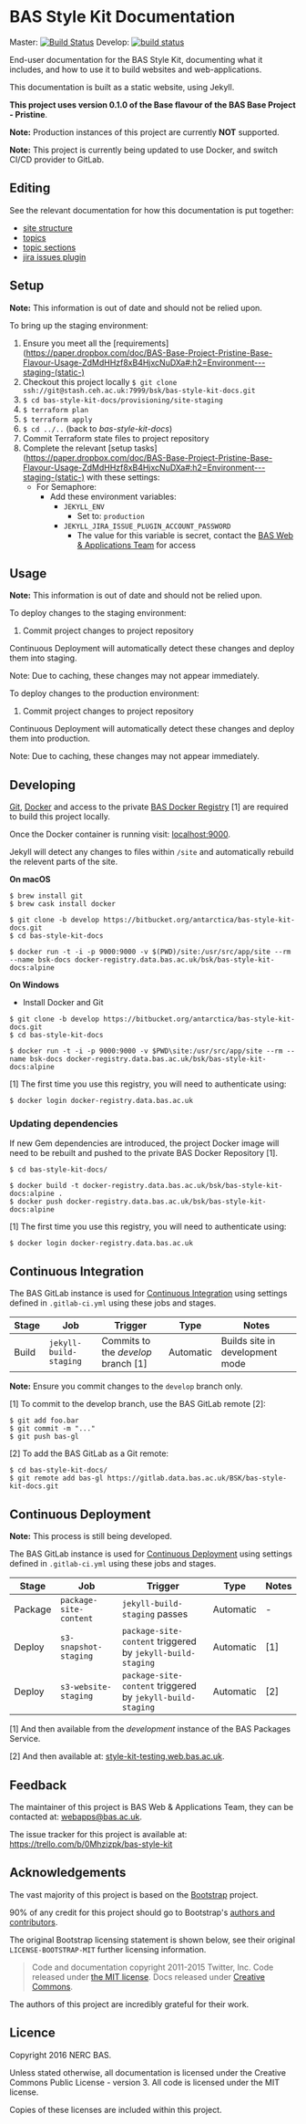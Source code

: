 # BAS Style Kit Documentation

Master: [![Build Status](https://semaphoreci.com/api/v1/antarctica/bas-style-kit-docs/branches/master/badge.svg)](https://semaphoreci.com/antarctica/bas-style-kit-docs)
Develop: [![build status](https://gitlab.data.bas.ac.uk/BSK/bas-style-kit-docs/badges/develop/build.svg)](https://gitlab.data.bas.ac.uk/BSK/bas-style-kit-docs/commits/develop)

End-user documentation for the BAS Style Kit, documenting what it includes, and how to use it to build websites and
web-applications.

This documentation is built as a static website, using Jekyll.

**This project uses version 0.1.0 of the Base flavour of the BAS Base Project - Pristine**.

**Note:** Production instances of this project are currently **NOT** supported.

**Note:** This project is currently being updated to use Docker, and switch CI/CD provider to GitLab.

## Editing

See the relevant documentation for how this documentation is put together:

* [site structure](docs/editing/site-structure.md)
* [topics](docs/editing/topics.md)
* [topic sections](docs/editing/topic-sections.md)
* [jira issues plugin](docs/editing/plugin-jira-issues.md)

## Setup

**Note:** This information is out of date and should not be relied upon.

To bring up the staging environment:

1. Ensure you meet all the
[requirements](https://paper.dropbox.com/doc/BAS-Base-Project-Pristine-Base-Flavour-Usage-ZdMdHHzf8xB4HjxcNuDXa#:h2=Environment---staging-(static-)
2. Checkout this project locally `$ git clone ssh://git@stash.ceh.ac.uk:7999/bsk/bas-style-kit-docs.git`
3. `$ cd bas-style-kit-docs/provisioning/site-staging`
4. `$ terraform plan`
5. `$ terraform apply`
6. `$ cd ../..` (back to *bas-style-kit-docs*)
7. Commit Terraform state files to project repository
8. Complete the relevant
[setup tasks](https://paper.dropbox.com/doc/BAS-Base-Project-Pristine-Base-Flavour-Usage-ZdMdHHzf8xB4HjxcNuDXa#:h2=Environment---staging-(static-)
with these settings:
    * For Semaphore:
        * Add these environment variables:
            * `JEKYLL_ENV`
                * Set to: `production`
            * `JEKYLL_JIRA_ISSUE_PLUGIN_ACCOUNT_PASSWORD`
                * The value for this variable is secret, contact the
                [BAS Web & Applications Team](mailto:webapps@bas.ac.uk) for access

## Usage

**Note:** This information is out of date and should not be relied upon.

To deploy changes to the staging environment:

1. Commit project changes to project repository

Continuous Deployment will automatically detect these changes and deploy them into staging.

Note: Due to caching, these changes may not appear immediately.

To deploy changes to the production environment:

1. Commit project changes to project repository

Continuous Deployment will automatically detect these changes and deploy them into production.

Note: Due to caching, these changes may not appear immediately.

## Developing

[Git](https://git-scm.com), [Docker](https://www.docker.com/products/docker) and access to the private
[BAS Docker Registry](https://docker-registry.data.bas.ac.uk) [1] are required to build this project locally.

Once the Docker container is running visit: [localhost:9000](http://localhost:9000).

Jekyll will detect any changes to files within `/site` and automatically rebuild the relevent parts of the site.

**On macOS**

```shell
$ brew install git
$ brew cask install docker

$ git clone -b develop https://bitbucket.org/antarctica/bas-style-kit-docs.git
$ cd bas-style-kit-docs

$ docker run -t -i -p 9000:9000 -v $(PWD)/site:/usr/src/app/site --rm --name bsk-docs docker-registry.data.bas.ac.uk/bsk/bas-style-kit-docs:alpine
```

**On Windows**

* Install Docker and Git

```shell
$ git clone -b develop https://bitbucket.org/antarctica/bas-style-kit-docs.git
$ cd bas-style-kit-docs

$ docker run -t -i -p 9000:9000 -v $PWD\site:/usr/src/app/site --rm --name bsk-docs docker-registry.data.bas.ac.uk/bsk/bas-style-kit-docs:alpine
```

[1] The first time you use this registry, you will need to authenticate using:

```shell
$ docker login docker-registry.data.bas.ac.uk
```

### Updating dependencies

If new Gem dependencies are introduced, the project Docker image will need to be rebuilt and pushed to the private BAS
Docker Repository [1].

```shell
$ cd bas-style-kit-docs/

$ docker build -t docker-registry.data.bas.ac.uk/bsk/bas-style-kit-docs:alpine .
$ docker push docker-registry.data.bas.ac.uk/bsk/bas-style-kit-docs:alpine
```

[1] The first time you use this registry, you will need to authenticate using:

```shell
$ docker login docker-registry.data.bas.ac.uk
```

## Continuous Integration

The BAS GitLab instance is used for [Continuous Integration](https://gitlab.data.bas.ac.uk/BSK/bas-style-kit-docs/builds)
using settings defined in `.gitlab-ci.yml` using these jobs and stages.

| Stage | Job                       | Trigger                             | Type      | Notes                           |
| ----- | ------------------------- | ----------------------------------- | --------- | ------------------------------- |
| Build | `jekyll-build-staging`    | Commits to the *develop* branch [1] | Automatic | Builds site in development mode |

**Note:** Ensure you commit changes to the `develop` branch only.

[1] To commit to the develop branch, use the BAS GitLab remote [2]:

```shell
$ git add foo.bar
$ git commit -m "..."
$ git push bas-gl
```

[2] To add the BAS GitLab as a Git remote:

```shell
$ cd bas-style-kit-docs/
$ git remote add bas-gl https://gitlab.data.bas.ac.uk/BSK/bas-style-kit-docs.git
```

## Continuous Deployment

**Note:** This process is still being developed.

The BAS GitLab instance is used for [Continuous Deployment](https://gitlab.data.bas.ac.uk/BSK/bas-style-kit-docs/builds)
using settings defined in `.gitlab-ci.yml` using these jobs and stages.

| Stage   | Job                      | Trigger                                                       | Type      | Notes                              |
| ------- | ------------------------ | ------------------------------------------------------------- | --------- | ---------------------------------- |
| Package | `package-site-content`   | `jekyll-build-staging` passes                                 | Automatic | -                                  |
| Deploy  | `s3-snapshot-staging`    | `package-site-content` triggered by `jekyll-build-staging`    | Automatic | [1]                                |
| Deploy  | `s3-website-staging`     | `package-site-content` triggered by `jekyll-build-staging`    | Automatic | [2]                                |

[1] And then available from the *development* instance of the BAS Packages Service.

[2] And then available at: [style-kit-testing.web.bas.ac.uk](https://style-kit-testing.web.bas.ac.uk).

## Feedback

The maintainer of this project is BAS Web & Applications Team, they can be contacted at:
[webapps@bas.ac.uk](mailto:webapps@bas.ac.uk).

The issue tracker for this project is available at: https://trello.com/b/0Mhzizpk/bas-style-kit

## Acknowledgements

The vast majority of this project is based on the [Bootstrap](http://getbootstrap.com) project.

90% of any credit for this project should go to Bootstrap's [authors and contributors](http://getbootstrap.com/about/).

The original Bootstrap licensing statement is shown below,
see their original `LICENSE-BOOTSTRAP-MIT` further licensing information.

> Code and documentation copyright 2011-2015 Twitter, Inc. Code released under
[the MIT license](https://github.com/twbs/bootstrap/blob/master/LICENSE).
Docs released under [Creative Commons](https://github.com/twbs/bootstrap/blob/master/docs/LICENSE).

The authors of this project are incredibly grateful for their work.

## Licence

Copyright 2016 NERC BAS.

Unless stated otherwise, all documentation is licensed under the Creative Commons Public License - version 3.
All code is licensed under the MIT license.

Copies of these licenses are included within this project.
